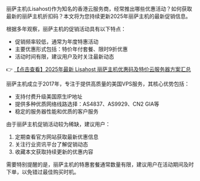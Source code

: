 
丽萨主机(Lisahost)作为知名的香港云服务商，经常推出哪些优惠活动？如何获取最新的丽萨主机折扣码？本文将为您持续更新2025年丽萨主机的最新促销信息。


根据多年观察，丽萨主机的促销活动具有以下特点：
- 促销频率较低，通常为年度特惠活动
- 主要优惠形式包括：特价年付套餐、限时9折优惠
- 活动时间有限，建议用户及时关注最新动态

👉 [【点击查看】2025年最新 Lisahost 丽萨主机优惠码及特价云服务器方案汇总](https://bit.ly/lisazhuji)


丽萨主机成立于2017年，专注于提供高质量的美国VPS服务，其核心优势包括：
- 支持付费升级美国原生IP地址
- 提供多种优质网络线路选择：AS4837、AS9929、CN2 GIA等
- 稳定的服务器性能和优质的客户服务


由于丽萨主机促销活动较为稀缺，建议用户：
1. 定期查看官方网站获取最新优惠信息
2. 关注行业资讯平台了解促销动态
3. 收藏本文获取持续更新的优惠内容

需要特别提醒的是，丽萨主机的特惠套餐通常数量有限，建议用户在活动期间及时下单，以免错过最佳购买时机。

